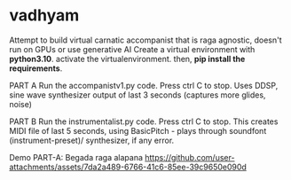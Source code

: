 # vadhyam
Attempt to build virtual carnatic accompanist that is raga agnostic, doesn't run on GPUs or use generative AI
Create a virtual environment with **python3.10**. activate the virtualenvironment. then, **pip install the requirements**.

PART A
Run the accompanistv1.py code. Press ctrl C to stop. Uses DDSP, sine wave synthesizer output of last 3 seconds (captures more glides, noise)

PART B
Run the instrumentalist.py code. Press ctrl C to stop. This creates MIDI file of last 5 seconds, using BasicPitch - plays through soundfont (instrument-preset)/ synthesizer, if any error.
   
Demo PART-A: Begada raga alapana
https://github.com/user-attachments/assets/7da2a489-6766-41c6-85ee-39c9650e090d

